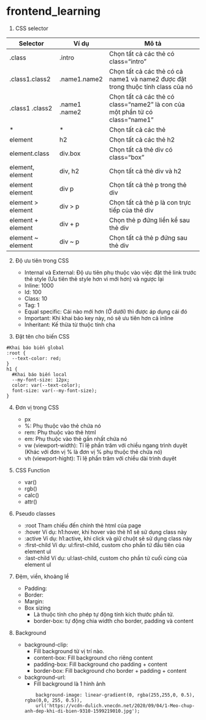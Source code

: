 # frontend_learning

1. CSS selector

| Selector | Ví dụ | Mô tả |
| --- | ----------- | --- |
|.class|	.intro	| Chọn tất cả các thẻ có class=“intro”|
|.class1.class2 |	.name1.name2|	Chọn tất cả các thẻ có cả name1 và name2 được đặt trong thuộc tính class của nó|
|.class1 .class2	|.name1 .name2|	Chọn tất cả các thẻ có class=“name2” là con của một phần tử có class=“name1”|
|* |	* |	Chọn tất cả các thẻ|
|element|	h2	|Chọn tất cả các thẻ h2|
|element.class|	div.box|	Chọn tất cả thẻ div có class=“box”|
|element, element	|div, h2|	Chọn tất cả thẻ div và h2|
|element element	|div p	|Chọn tất cả thẻ p trong thẻ div|
|element > element|	div > p	|Chọn tất cả thẻ p là con trực tiếp của thẻ div|
|element + element|	div + p|	Chọn thẻ p đứng liền kề sau thẻ div|
|element ~ element|	div ~ p	|Chọn tất cả thẻ p đứng sau thẻ div|

2. Độ ưu tiên trong CSS

    - Internal và External: Độ ưu tiên phụ thuộc vào việc đặt thẻ link trước thẻ style (Ưu tiên thẻ style hơn vì mới hơn) và ngược lại
    - Inline: 1000 
    - Id: 100
    - Class: 10
    - Tag: 1
    - Equal specific: Cái nào mới hơn (Ở dưới) thì được áp dụng cái đó
    - Important: Khi khai báo key này, nó sẽ ưu tiên hơn cả inline
    - Inheritant: Kế thừa từ thuộc tính cha

3. Đặt tên cho biến CSS

```
#Khai báo biến global
:root {
  --text-color: red;
}
h1 {
  #Khai báo biến local
  --my-font-size: 12px;
  color: var(--text-color);
  font-size: var(--my-font-size);
}
```

4. Đơn vị trong CSS
    - px
    - %: Phụ thuộc vào thẻ chứa nó
    - rem: Phụ thuộc vào thẻ html
    - em: Phụ thuộc vào thẻ gần nhất chứa nó
    - vw (viewport-width): Tỉ lệ phần trăm với chiều ngang trình duyêt (Khác với đơn vị % là đơn vị % phụ thuộc thẻ chứa nó)
    - vh (viewport-hight): Tỉ lệ phần trăm với chiều dài trình duyêt

5. CSS Function
    - var()
    - rgb()
    - calc()
    - attr()
6. Pseudo classes
    - :root  Tham chiếu đến chính thẻ html của page
    - :hover   Ví dụ: h1:hover, khi hover vào thẻ h1 sẽ sử dụng class này
    - :active  Ví dụ: h1:active, khi click và giữ chuột sẽ sử dụng class này
    - :first-child  Ví dụ: ul:first-child, custom cho phần tử đầu tiên của element ul
    - :last-child Ví dụ: ul:last-child, custom cho phần tử cuối cùng của element ul
7. Đệm, viền, khoảng lề 
    - Padding:
    - Border: 
    - Margin: 
    - Box sizing
        - Là thuộc tính cho phép tự động tính kích thước phần tử. 
        - border-box: tự động chia width cho border, padding và content 
        
8. Background 
    - background-clip: 
        -   Fill background từ vị trí nào. 
        -   content-box: Fill background cho riêng content
        -   padding-box: Fill background cho padding + content 
        -   border-box: Fill background cho border + padding + content 
    - background-url:
        -  Fill background là 1 hình ảnh
        ```
            background-image: linear-gradient(0, rgba(255,255,0, 0.5), rgba(0,0, 255, 0.5)),
            url('https://vcdn-dulich.vnecdn.net/2020/09/04/1-Meo-chup-anh-dep-khi-di-bien-9310-1599219010.jpg');
        ```
